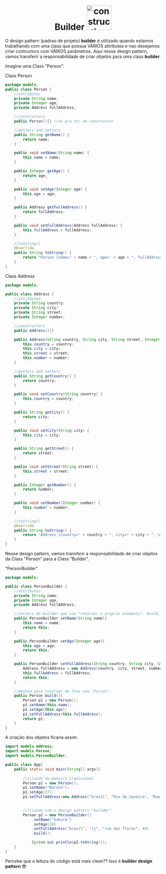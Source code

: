 
<h1 align="center">
    <span>Builder</span>
    <img src="https://cdn2.iconfinder.com/data/icons/real-estate-lineal-color-set/512/Construction-256.png" alt="construction image icon" width="80px">
</h1>



O design pattern (padrao de projeto) **builder** é utilizado quando estamos trabalhando com uma class que possua VÁRIOS attributes e nao desejamos criar  contructors com VÁRIOS parâmetros. Aqui nesse design pattern, vamos transferir a responsabilidade de criar objetos para uma class **builder**.


Imagine uma Class "Person".

Class Person

```java
package models;
public class Person {
    //attributes
    private String name;
    private Integer age;
    private Address fullAddress;

    //constructors
    public Person(){} //só pra ter um constructor

    //getters and setters
    public String getName() {
        return name;
    }

    public void setName(String name) {
        this.name = name;
    }

    public Integer getAge() {
        return age;
    }

    public void setAge(Integer age) {
        this.age = age;
    }

    public Address getFullAddress() {
        return fullAddress;
    }

    public void setFullAddress(Address fullAddress) {
        this.fullAddress = fullAddress;
    }

    //toString()
    @Override
    public String toString() {
        return "Person [name=" + name + ", age=" + age + ", fullAddress=" + fullAddress.toString() + "]";
    }
}
```

Class Address
```java
package models;

public class Address {
    //attributes
    private String country;
    private String city;
    private String street;
    private Integer number;

    //constructors
    public Address(){}

    public Address(String country, String city, String street, Integer number) {
        this.country = country;
        this.city = city;
        this.street = street;
        this.number = number;
    }

    //getters and setters
    public String getCountry() {
        return country;
    }

    public void setCountry(String country) {
        this.country = country;
    }

    public String getCity() {
        return city;
    }

    public void setCity(String city) {
        this.city = city;
    }

    public String getStreet() {
        return street;
    }

    public void setStreet(String street) {
        this.street = street;
    }

    public Integer getNumber() {
        return number;
    }

    public void setNumber(Integer number) {
        this.number = number;
    }

    //toString()
    @Override
    public String toString() {
        return "Address [country=" + country + ", city=" + city + ", street=" + street + ", number=" + number + "]";
    }
}
```

Nesse design pattern, vamos transferir a responsabilidade de criar objetos da  Class "Person" para a Class "Builder". 


"PersonBuilder"

```java
package models;

public class PersonBuilder {
    //attributes
    private String name;
    private Integer age;
    private Address fullAddress;

    //setters do builder que vao "retornar o proprio elemento". Assim, conseguimos utilizar um efeito em cascata para utilizar os setters
    public PersonBuilder setName(String name){
        this.name = name;
        return this;
    }

    public PersonBuilder setAge(Integer age){
        this.age = age;
        return this;
    }

    public PersonBuilder setFullAddress(String country, String city, String street, Integer number){
        Address fullAddress = new Address(country, city, street, number);
        this.fullAddress = fullAddress;
        return this;
    }

    //method para retornar de fato uma "Person".
    public Person build(){
        Person p1 = new Person();
        p1.setName(this.name);
        p1.setAge(this.age);
        p1.setFullAddress(this.fullAddress);
        return p1;
    }
}
```


A criação dos objetos ficaria assim:

```java
import models.Address;
import models.Person;
import models.PersonBuilder;

public class App{
    public static void main(String[] args){
        
        //criando da maneira tradicional
        Person p1 = new Person();
        p1.setName("Naruto");
        p1.setAge(27);
        p1.setFullAddress(new Address("brazil", "Rio de Janeiro", "Rua das flores", 33));

        
        //criando com o design pattern "builder"
        Person p2 = new PersonBuilder()
            .setName("Sakura")
            .setAge(28)
            .setFullAddress("brazil", "rj", "rua das flores", 44)
            .build();

            System.out.println(p2.toString());
    }
}
```

Percebe que a leitura do código está mais clean?? Isso é **builder design pattern** 😎